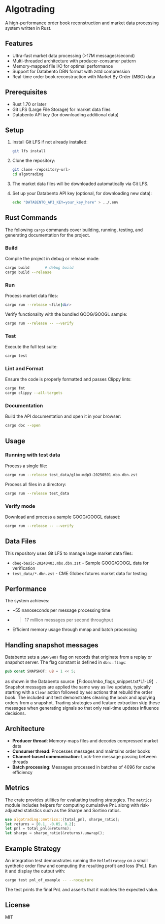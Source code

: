 # Algotrading

A high-performance order book reconstruction and market data processing system written in Rust.

## Features

- Ultra-fast market data processing (>17M messages/second)
- Multi-threaded architecture with producer-consumer pattern
- Memory-mapped file I/O for optimal performance
- Support for Databento DBN format with zstd compression
- Real-time order book reconstruction with Market By Order (MBO) data

## Prerequisites

- Rust 1.70 or later
- Git LFS (Large File Storage) for market data files
- Databento API key (for downloading additional data)

## Setup

1. Install Git LFS if not already installed:
   ```bash
   git lfs install
   ```

2. Clone the repository:
   ```bash
   git clone <repository-url>
   cd algotrading
   ```

3. The market data files will be downloaded automatically via Git LFS.

4. Set up your Databento API key (optional, for downloading new data):
   ```bash
   echo "DATABENTO_API_KEY=your_key_here" > ../.env
   ```

## Rust Commands

The following `cargo` commands cover building, running, testing, and generating
documentation for the project.

### Build

Compile the project in debug or release mode:

```bash
cargo build       # debug build
cargo build --release
```

### Run

Process market data files:

```bash
cargo run --release <file|dir>
```

Verify functionality with the bundled GOOG/GOOGL sample:

```bash
cargo run --release -- --verify
```

### Test

Execute the full test suite:

```bash
cargo test
```

### Lint and Format

Ensure the code is properly formatted and passes Clippy lints:

```bash
cargo fmt
cargo clippy --all-targets
```

### Documentation

Build the API documentation and open it in your browser:

```bash
cargo doc --open
```

## Usage

### Running with test data

Process a single file:
```bash
cargo run --release test_data/glbx-mdp3-20250501.mbo.dbn.zst
```

Process all files in a directory:
```bash
cargo run --release test_data
```

### Verify mode

Download and process a sample GOOG/GOOGL dataset:
```bash
cargo run --release -- --verify
```

## Data Files

This repository uses Git LFS to manage large market data files:
- `dbeq-basic-20240403.mbo.dbn.zst` - Sample GOOG/GOOGL data for verification
- `test_data/*.dbn.zst` - CME Globex futures market data for testing

## Performance

The system achieves:
- ~55 nanoseconds per message processing time
- >17 million messages per second throughput
- Efficient memory usage through mmap and batch processing

## Handling snapshot messages

Databento sets a `SNAPSHOT` flag on records that originate from a replay or
snapshot server. The flag constant is defined in `dbn::flags`:

```rust
pub const SNAPSHOT: u8 = 1 << 5;
```
as shown in the Databento source【F:docs/mbo_flags_snippet.txt†L1-L9】.
Snapshot messages are applied the same way as live updates, typically starting
with a `Clear` action followed by `Add` actions that rebuild the order book.
The included unit test demonstrates clearing the book and applying orders from a
snapshot.
Trading strategies and feature extraction skip these messages when generating
signals so that only real-time updates influence decisions.

## Architecture

- **Producer thread**: Memory-maps files and decodes compressed market data
- **Consumer thread**: Processes messages and maintains order books
- **Channel-based communication**: Lock-free message passing between threads
- **Batch processing**: Messages processed in batches of 4096 for cache efficiency

## Metrics

The crate provides utilities for evaluating trading strategies. The
`metrics` module includes helpers for computing cumulative PnL along with
risk-adjusted statistics such as the Sharpe and Sortino ratios.

```rust
use algotrading::metrics::{total_pnl, sharpe_ratio};
let returns = [0.1, -0.05, 0.2];
let pnl = total_pnl(&returns);
let sharpe = sharpe_ratio(&returns).unwrap();
```

## Example Strategy

An integration test demonstrates running the `HelloStrategy` on a small
synthetic order flow and computing the resulting profit and loss (PnL). Run it
and display the output with:

```bash
cargo test pnl_of_example -- --nocapture
```

The test prints the final PnL and asserts that it matches the expected value.

## License

MIT
